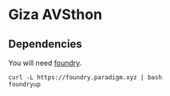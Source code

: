 # Giza AVSthon

## Dependencies

You will need [foundry](https://book.getfoundry.sh/getting-started/installation).
```
curl -L https://foundry.paradigm.xyz | bash
foundryup
```

